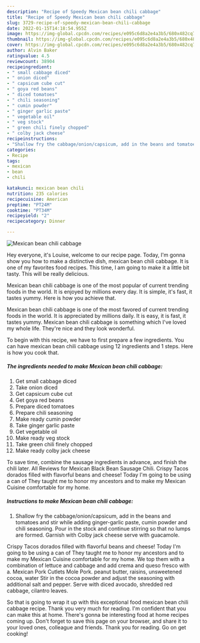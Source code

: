 ```yaml
---
description: "Recipe of Speedy Mexican bean chili cabbage"
title: "Recipe of Speedy Mexican bean chili cabbage"
slug: 3729-recipe-of-speedy-mexican-bean-chili-cabbage
date: 2022-01-15T14:18:54.955Z
image: https://img-global.cpcdn.com/recipes/e095c6d8a2e4a3b5/680x482cq70/mexican-bean-chili-cabbage-recipe-main-photo.jpg
thumbnail: https://img-global.cpcdn.com/recipes/e095c6d8a2e4a3b5/680x482cq70/mexican-bean-chili-cabbage-recipe-main-photo.jpg
cover: https://img-global.cpcdn.com/recipes/e095c6d8a2e4a3b5/680x482cq70/mexican-bean-chili-cabbage-recipe-main-photo.jpg
author: Alvin Baker
ratingvalue: 4.5
reviewcount: 38904
recipeingredient:
- " small cabbage diced"
- " onion diced"
- " capsicum cube cut"
- " goya red beans"
- " diced tomatoes"
- " chili seasoning"
- " cumin powder"
- " ginger garlic paste"
- " vegetable oil"
- " veg stock"
- " green chili finely chopped"
- " colby jack cheese"
recipeinstructions:
- "Shallow fry the cabbage/onion/capsicum, add in the beans and tomatoes and stir while adding ginger-garlic paste, cumin powder and chili seasoning. Pour in the stock and continue stirring so that no lumps are formed. Garnish with Colby jack cheese serve with guacamole."
categories:
- Recipe
tags:
- mexican
- bean
- chili

katakunci: mexican bean chili 
nutrition: 235 calories
recipecuisine: American
preptime: "PT24M"
cooktime: "PT34M"
recipeyield: "2"
recipecategory: Dinner

---
```



![Mexican bean chili cabbage](https://img-global.cpcdn.com/recipes/e095c6d8a2e4a3b5/680x482cq70/mexican-bean-chili-cabbage-recipe-main-photo.jpg)

Hey everyone, it's Louise, welcome to our recipe page. Today, I'm gonna show you how to make a distinctive dish, mexican bean chili cabbage. It is one of my favorites food recipes. This time, I am going to make it a little bit tasty. This will be really delicious.

Mexican bean chili cabbage is one of the most popular of current trending foods in the world. It is enjoyed by millions every day. It is simple, it&#39;s fast, it tastes yummy. Here is how you achieve that.

Mexican bean chili cabbage is one of the most favored of current trending foods in the world. It is appreciated by millions daily. It is easy, it is fast, it tastes yummy. Mexican bean chili cabbage is something which I've loved my whole life. They're nice and they look wonderful.


To begin with this recipe, we have to first prepare a few ingredients. You can have mexican bean chili cabbage using 12 ingredients and 1 steps. Here is how you cook that.

<!--inarticleads1-->

##### The ingredients needed to make Mexican bean chili cabbage:

1. Get  small cabbage diced
1. Take  onion diced
1. Get  capsicum cube cut
1. Get  goya red beans
1. Prepare  diced tomatoes
1. Prepare  chili seasoning
1. Make ready  cumin powder
1. Take  ginger garlic paste
1. Get  vegetable oil
1. Make ready  veg stock
1. Take  green chili finely chopped
1. Make ready  colby jack cheese


To save time, combine the sausage ingredients in advance, and finish the chili later. All Reviews for Mexican Black Bean Sausage Chili. Crispy Tacos dorados filled with flavorful beans and cheese! Today I&#39;m going to be using a can of They taught me to honor my ancestors and to make my Mexican Cuisine comfortable for my home. 

<!--inarticleads2-->

##### Instructions to make Mexican bean chili cabbage:

1. Shallow fry the cabbage/onion/capsicum, add in the beans and tomatoes and stir while adding ginger-garlic paste, cumin powder and chili seasoning. Pour in the stock and continue stirring so that no lumps are formed. Garnish with Colby jack cheese serve with guacamole.


Crispy Tacos dorados filled with flavorful beans and cheese! Today I&#39;m going to be using a can of They taught me to honor my ancestors and to make my Mexican Cuisine comfortable for my home. We top them with a combination of lettuce and cabbage and add crema and queso fresco with a. Mexican Pork Cutlets Mole Pork. peanut butter, raisins, unsweetened cocoa, water Stir in the cocoa powder and adjust the seasoning with additional salt and pepper. Serve with diced avocado, shredded red cabbage, cilantro leaves. 

So that is going to wrap it up with this exceptional food mexican bean chili cabbage recipe. Thank you very much for reading. I'm confident that you can make this at home. There's gonna be interesting food at home recipes coming up. Don't forget to save this page on your browser, and share it to your loved ones, colleague and friends. Thank you for reading. Go on get cooking!
